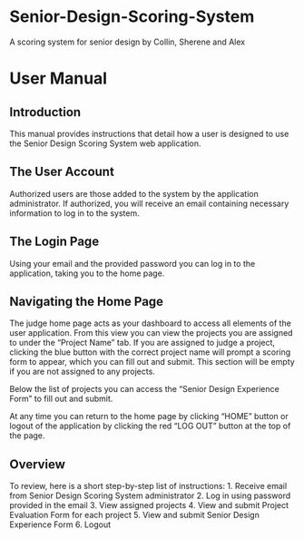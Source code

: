 # Senior-Design-Scoring-System
A scoring system for senior design by Collin, Sherene and Alex


# User Manual

## Introduction

This manual provides instructions that detail how a user is designed to use the Senior Design Scoring System web application. 

## The User Account

Authorized users are those added to the system by the application administrator. If authorized, you will receive an email containing necessary information to log in to the system. 

## The Login Page

Using your email and the provided password you can log in to the application, taking you to the home page.

## Navigating the Home Page

The judge home page acts as your dashboard to access all elements of the user application. From this view you can view the projects you are assigned to under the “Project Name” tab. If you are assigned to judge a project, clicking the blue button with the correct project name will prompt a scoring form to appear, which you can fill out and submit. This section will be empty if you are not assigned to any projects.

Below the list of projects you can access the “Senior Design Experience Form” to fill out and submit. 

At any time you can return to the home page by clicking “HOME” button or logout of the application by clicking the red “LOG OUT” button at the top of the page. 

## Overview

To review, here is a short step-by-step list of instructions:
	1. Receive email from Senior Design Scoring System administrator
	2. Log in using password provided in the email
	3. View assigned projects 
	4. View and submit Project Evaluation Form for each project
	5. View and submit Senior Design Experience Form
	6. Logout
